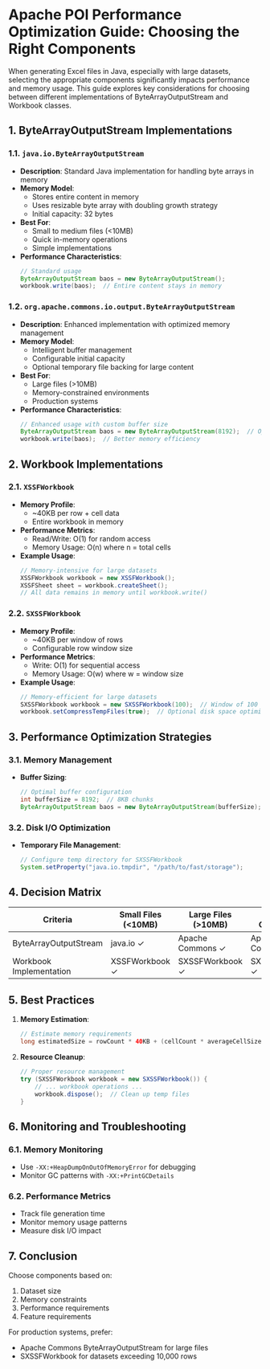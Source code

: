 # Apache POI Performance Optimization Guide: Choosing the Right Components

When generating Excel files in Java, especially with large datasets, selecting the appropriate components significantly impacts performance and memory usage. This guide explores key considerations for choosing between different implementations of ByteArrayOutputStream and Workbook classes.

## 1. **ByteArrayOutputStream Implementations**

### 1.1. `java.io.ByteArrayOutputStream`
- **Description**: Standard Java implementation for handling byte arrays in memory
- **Memory Model**: 
  - Stores entire content in memory
  - Uses resizable byte array with doubling growth strategy
  - Initial capacity: 32 bytes
- **Best For**:
  - Small to medium files (<10MB)
  - Quick in-memory operations
  - Simple implementations
- **Performance Characteristics**:
  ```java
  // Standard usage
  ByteArrayOutputStream baos = new ByteArrayOutputStream();
  workbook.write(baos);  // Entire content stays in memory
  ```

### 1.2. `org.apache.commons.io.output.ByteArrayOutputStream`
- **Description**: Enhanced implementation with optimized memory management
- **Memory Model**:
  - Intelligent buffer management
  - Configurable initial capacity
  - Optional temporary file backing for large content
- **Best For**:
  - Large files (>10MB)
  - Memory-constrained environments
  - Production systems
- **Performance Characteristics**:
  ```java
  // Enhanced usage with custom buffer size
  ByteArrayOutputStream baos = new ByteArrayOutputStream(8192);  // Optimized buffer
  workbook.write(baos);  // Better memory efficiency
  ```

## 2. **Workbook Implementations**

### 2.1. `XSSFWorkbook`
- **Memory Profile**: 
  - ~40KB per row + cell data
  - Entire workbook in memory
- **Performance Metrics**:
  - Read/Write: O(1) for random access
  - Memory Usage: O(n) where n = total cells
- **Example Usage**:
  ```java
  // Memory-intensive for large datasets
  XSSFWorkbook workbook = new XSSFWorkbook();
  XSSFSheet sheet = workbook.createSheet();
  // All data remains in memory until workbook.write()
  ```

### 2.2. `SXSSFWorkbook`
- **Memory Profile**:
  - ~40KB per window of rows
  - Configurable row window size
- **Performance Metrics**:
  - Write: O(1) for sequential access
  - Memory Usage: O(w) where w = window size
- **Example Usage**:
  ```java
  // Memory-efficient for large datasets
  SXSSFWorkbook workbook = new SXSSFWorkbook(100);  // Window of 100 rows
  workbook.setCompressTempFiles(true);  // Optional disk space optimization
  ```

## 3. **Performance Optimization Strategies**

### 3.1. Memory Management
- **Buffer Sizing**:
  ```java
  // Optimal buffer configuration
  int bufferSize = 8192;  // 8KB chunks
  ByteArrayOutputStream baos = new ByteArrayOutputStream(bufferSize);
  ```

### 3.2. Disk I/O Optimization
- **Temporary File Management**:
  ```java
  // Configure temp directory for SXSSFWorkbook
  System.setProperty("java.io.tmpdir", "/path/to/fast/storage");
  ```

## 4. **Decision Matrix**

| Criteria | Small Files (<10MB) | Large Files (>10MB) | Memory Constrained | High Performance |
|----------|--------------------|--------------------|-------------------|------------------|
| ByteArrayOutputStream | java.io ✓ | Apache Commons ✓ | Apache Commons ✓ | java.io ✓ |
| Workbook Implementation | XSSFWorkbook ✓ | SXSSFWorkbook ✓ | SXSSFWorkbook ✓ | XSSFWorkbook ✓ |

## 5. **Best Practices**

1. **Memory Estimation**:
   ```java
   // Estimate memory requirements
   long estimatedSize = rowCount * 40KB + (cellCount * averageCellSize);
   ```

2. **Resource Cleanup**:
   ```java
   // Proper resource management
   try (SXSSFWorkbook workbook = new SXSSFWorkbook()) {
       // ... workbook operations ...
       workbook.dispose();  // Clean up temp files
   }
   ```

## 6. **Monitoring and Troubleshooting**

### 6.1. Memory Monitoring
- Use `-XX:+HeapDumpOnOutOfMemoryError` for debugging
- Monitor GC patterns with `-XX:+PrintGCDetails`

### 6.2. Performance Metrics
- Track file generation time
- Monitor memory usage patterns
- Measure disk I/O impact

## 7. **Conclusion**

Choose components based on:
1. Dataset size
2. Memory constraints
3. Performance requirements
4. Feature requirements

For production systems, prefer:
- Apache Commons ByteArrayOutputStream for large files
- SXSSFWorkbook for datasets exceeding 10,000 rows 